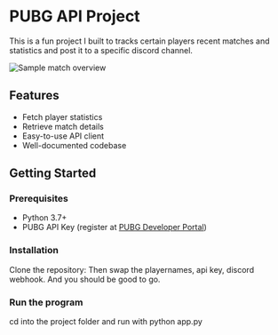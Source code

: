 # PUBG API Project
This is a fun project I built to tracks certain players recent matches and statistics and post it to a specific discord channel. 


![Sample match overview](example.jpg)


## Features

- Fetch player statistics
- Retrieve match details
- Easy-to-use API client
- Well-documented codebase

## Getting Started

### Prerequisites

- Python 3.7+
- PUBG API Key (register at [PUBG Developer Portal](https://developer.pubg.com/))

### Installation

Clone the repository:
Then swap the playernames, api key, discord webhook.
And you should be good to go.

### Run the program

cd into the project folder and run with python app.py

